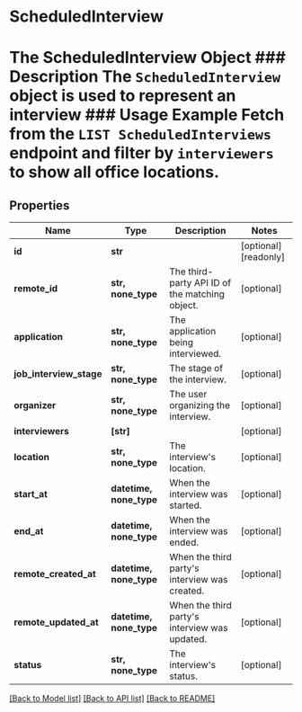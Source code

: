 # ScheduledInterview

# The ScheduledInterview Object ### Description The `ScheduledInterview` object is used to represent an interview  ### Usage Example Fetch from the `LIST ScheduledInterviews` endpoint and filter by `interviewers` to show all office locations.
## Properties
Name | Type | Description | Notes
------------ | ------------- | ------------- | -------------
**id** | **str** |  | [optional] [readonly] 
**remote_id** | **str, none_type** | The third-party API ID of the matching object. | [optional] 
**application** | **str, none_type** | The application being interviewed. | [optional] 
**job_interview_stage** | **str, none_type** | The stage of the interview. | [optional] 
**organizer** | **str, none_type** | The user organizing the interview. | [optional] 
**interviewers** | **[str]** |  | [optional] 
**location** | **str, none_type** | The interview&#39;s location. | [optional] 
**start_at** | **datetime, none_type** | When the interview was started. | [optional] 
**end_at** | **datetime, none_type** | When the interview was ended. | [optional] 
**remote_created_at** | **datetime, none_type** | When the third party&#39;s interview was created. | [optional] 
**remote_updated_at** | **datetime, none_type** | When the third party&#39;s interview was updated. | [optional] 
**status** | **str, none_type** | The interview&#39;s status. | [optional] 

[[Back to Model list]](../README.md#documentation-for-models) [[Back to API list]](../README.md#documentation-for-api-endpoints) [[Back to README]](../README.md)


